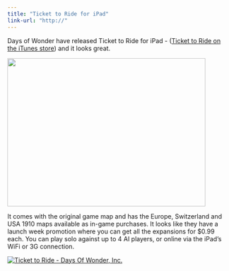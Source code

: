 ```yaml
---
title: "Ticket to Ride for iPad"
link-url: "http://"
---
```

<p>Days of Wonder have released Ticket to Ride for iPad - (<a href="http://click.linksynergy.com/fs-bin/stat?id=6PFrOqNV4B8&offerid=146261&type=3&subid=0&tmpid=1826&RD_PARM1=http%253A%252F%252Fitunes.apple.com%252Fca%252Fapp%252Fticket-to-ride%252Fid432504470%253Fmt%253D8%2526uo%253D4%2526partnerId%253D30" target="itunes_store">Ticket to Ride on the iTunes store</a>) and it looks great.</p>
<p><img src="https://chrisenns.com/wp-content/uploads/2011/05/ol_trip_picture4.jpg" alt="" title="ol_trip_picture4" width="448" height="335" class="aligncenter size-full wp-image-19530" /></p>
<p>It comes with the original game map and has the Europe, Switzerland and USA 1910 maps available as in-game purchases. It looks like they have a launch week promotion where you can get all the expansions for $0.99 each.  You can play solo against up to 4 AI players, or online via the iPad’s WiFi or 3G connection.</p>
<p><a href="http://click.linksynergy.com/fs-bin/stat?id=6PFrOqNV4B8&offerid=146261&type=3&subid=0&tmpid=1826&RD_PARM1=http%253A%252F%252Fitunes.apple.com%252Fca%252Fapp%252Fticket-to-ride%252Fid432504470%253Fmt%253D8%2526uo%253D4%2526partnerId%253D30" target="itunes_store"><img src="http://ax.phobos.apple.com.edgesuite.net/images/web/linkmaker/badge_appstore-lrg.gif" alt="Ticket to Ride - Days Of Wonder, Inc." style="border: 0;"/></a></p>
